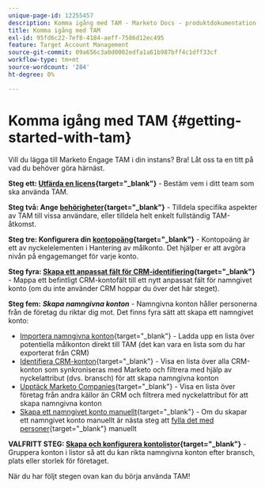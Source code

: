 ```yaml
---
unique-page-id: 12255457
description: Komma igång med TAM - Marketo Docs - produktdokumentation
title: Komma igång med TAM
exl-id: 95fd6c22-7ef8-4184-aeff-7586d12ec495
feature: Target Account Management
source-git-commit: 09a656c3a0d0002edfa1a61b987bff4c1dff33cf
workflow-type: tm+mt
source-wordcount: '284'
ht-degree: 0%

---
```


# Komma igång med TAM {#getting-started-with-tam}

Vill du lägga till Marketo Engage TAM i din instans? Bra! Låt oss ta en titt på vad du behöver göra härnäst.

**Steg ett: [Utfärda en licens](/help/marketo/product-docs/target-account-management/setup-tam/issue-a-license.md){target="_blank"}** - Bestäm vem i ditt team som ska använda TAM.

**Steg två: Ange [behörigheter](/help/marketo/product-docs/target-account-management/setup-tam/permissions.md){target="_blank"}** - Tilldela specifika aspekter av TAM till vissa användare, eller tilldela helt enkelt fullständig TAM-åtkomst.

**Steg tre: Konfigurera din [kontopoäng](/help/marketo/product-docs/target-account-management/setup-tam/account-score.md){target="_blank"}** - Kontopoäng är ett av nyckelelementen i Hantering av målkonto. Det hjälper er att avgöra nivån på engagemanget för varje konto.

**Steg fyra: [Skapa ett anpassat fält för CRM-identifiering](/help/marketo/product-docs/target-account-management/setup-tam/create-a-custom-field-for-crm-discovery.md){target="_blank"}** - Mappa ett befintligt CRM-kontofält till ett nytt anpassat fält för namngivet konto (om du inte använder CRM hoppar du över det här steget).

**Steg fem:** **_Skapa namngivna konton_** - Namngivna konton håller personerna från de företag du riktar dig mot. Det finns fyra sätt att skapa ett namngivet konto:

* [Importera namngivna konton](/help/marketo/product-docs/target-account-management/target/named-accounts/import-named-accounts.md){target="_blank"} - Ladda upp en lista över potentiella målkonton direkt till TAM (det kan vara en lista som du har exporterat från CRM)
* [Identifiera CRM-konton](/help/marketo/product-docs/target-account-management/target/named-accounts/discover-accounts.md#discover-crm-accounts){target="_blank"} - Visa en lista över alla CRM-konton som synkroniseras med Marketo och filtrera med hjälp av nyckelattribut (dvs. bransch) för att skapa namngivna konton
* [Upptäck Marketo Companies](/help/marketo/product-docs/target-account-management/target/named-accounts/discover-accounts.md#discover-marketo-companies){target="_blank"} - Visa en lista över företag från andra källor än CRM och filtrera med nyckelattribut för att skapa namngivna konton
* [Skapa ett namngivet konto manuellt](/help/marketo/product-docs/target-account-management/target/named-accounts/create-a-named-account.md){target="_blank"} - Om du skapar ett namngivet konto manuellt är nästa steg att [fylla det med personer](/help/marketo/product-docs/target-account-management/target/named-accounts/add-people-to-a-named-account.md){target="_blank"} manuellt

**VALFRITT STEG: [Skapa och konfigurera kontolistor](/help/marketo/product-docs/target-account-management/target/account-lists.md#create-a-new-account-list){target="_blank"}** - Gruppera konton i listor så att du kan rikta namngivna konton efter bransch, plats eller storlek för företaget.

När du har följt stegen ovan kan du börja använda TAM!
